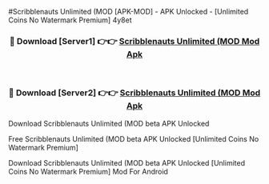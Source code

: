 #Scribblenauts Unlimited (MOD [APK-MOD] - APK Unlocked - [Unlimited Coins No Watermark Premium] 4y8et



<div align="center">

<h3>🔴 Download [Server1] 👉👉 <a href="https://momento.my/?title=Scribblenauts_Unlimited_(MOD">Scribblenauts Unlimited (MOD Mod Apk</a></h3><br>

<h3>🔴 Download [Server2] 👉👉 <a href="https://momento.my/?title=Scribblenauts_Unlimited_(MOD">Scribblenauts Unlimited (MOD Mod Apk</a></h3>
</div>



Download Scribblenauts Unlimited (MOD beta APK Unlocked

Free Scribblenauts Unlimited (MOD beta APK Unlocked [Unlimited Coins No Watermark Premium]

Download Scribblenauts Unlimited (MOD beta APK Unlocked [Unlimited Coins No Watermark Premium] Mod For Android
